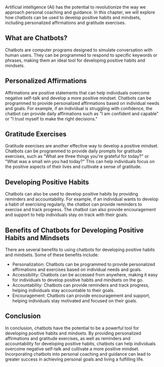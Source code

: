 
Artificial intelligence (AI) has the potential to revolutionize the way we approach personal coaching and guidance. In this chapter, we will explore how chatbots can be used to develop positive habits and mindsets, including personalized affirmations and gratitude exercises.

What are Chatbots?
------------------

Chatbots are computer programs designed to simulate conversation with human users. They can be programmed to respond to specific keywords or phrases, making them an ideal tool for developing positive habits and mindsets.

Personalized Affirmations
-------------------------

Affirmations are positive statements that can help individuals overcome negative self-talk and develop a more positive mindset. Chatbots can be programmed to provide personalized affirmations based on individual needs and goals. For example, if an individual is struggling with confidence, the chatbot can provide daily affirmations such as "I am confident and capable" or "I trust myself to make the right decisions."

Gratitude Exercises
-------------------

Gratitude exercises are another effective way to develop a positive mindset. Chatbots can be programmed to provide daily prompts for gratitude exercises, such as "What are three things you're grateful for today?" or "What was a small win you had today?" This can help individuals focus on the positive aspects of their lives and cultivate a sense of gratitude.

Developing Positive Habits
--------------------------

Chatbots can also be used to develop positive habits by providing reminders and accountability. For example, if an individual wants to develop a habit of exercising regularly, the chatbot can provide reminders to exercise and track progress. The chatbot can also provide encouragement and support to help individuals stay on track with their goals.

Benefits of Chatbots for Developing Positive Habits and Mindsets
----------------------------------------------------------------

There are several benefits to using chatbots for developing positive habits and mindsets. Some of these benefits include:

* Personalization: Chatbots can be programmed to provide personalized affirmations and exercises based on individual needs and goals.
* Accessibility: Chatbots can be accessed from anywhere, making it easy for individuals to develop positive habits and mindsets on the go.
* Accountability: Chatbots can provide reminders and track progress, helping individuals stay accountable to their goals.
* Encouragement: Chatbots can provide encouragement and support, helping individuals stay motivated and focused on their goals.

Conclusion
----------

In conclusion, chatbots have the potential to be a powerful tool for developing positive habits and mindsets. By providing personalized affirmations and gratitude exercises, as well as reminders and accountability for developing positive habits, chatbots can help individuals overcome negative self-talk and cultivate a more positive mindset. Incorporating chatbots into personal coaching and guidance can lead to greater success in achieving personal goals and living a fulfilling life.
